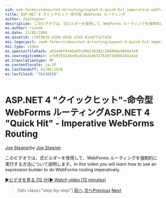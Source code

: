 ```yaml
---
uid: web-forms/videos/net-4/routing/aspnet-4-quick-hit-imperative-webforms-routing
title: ASP.NET 4 クイックヒット-命令型 WebForms ルーティング
author: JoeStagner
description: このビデオでは、式ビルダーを使用して、WebForms ルーティングを強制的に実行する方法について説明します。
ms.author: riande
ms.date: 11/05/2009
ms.assetid: c78fd810-4309-4d58-afd9-81e9ffa77429
msc.legacyurl: /web-forms/videos/net-4/routing/aspnet-4-quick-hit-imperative-webforms-routing
msc.type: video
ms.openlocfilehash: a034d6f934da055d06130302c288066e98d9a7e9
ms.sourcegitcommit: e7e91932a6e91a63e2e46417626f39d6b244a3ab
ms.translationtype: MT
ms.contentlocale: ja-JP
ms.lasthandoff: 03/06/2020
ms.locfileid: "78438556"
---
```

# <a name="aspnet-4-quick-hit---imperative-webforms-routing"></a><span data-ttu-id="86096-103">ASP.NET 4 "クイックヒット"-命令型 WebForms ルーティング</span><span class="sxs-lookup"><span data-stu-id="86096-103">ASP.NET 4 "Quick Hit" - Imperative WebForms Routing</span></span>

<span data-ttu-id="86096-104">[Joe Stagner](https://github.com/JoeStagner)</span><span class="sxs-lookup"><span data-stu-id="86096-104">by [Joe Stagner](https://github.com/JoeStagner)</span></span>

<span data-ttu-id="86096-105">このビデオでは、式ビルダーを使用して、WebForms ルーティングを強制的に実行する方法について説明します。</span><span class="sxs-lookup"><span data-stu-id="86096-105">In this video you will learn how to use an expression builder to do WebForms routing imperatively.</span></span> 

[<span data-ttu-id="86096-106">&#9654;ビデオを見る (12 分)</span><span class="sxs-lookup"><span data-stu-id="86096-106">&#9654; Watch video (12 minutes)</span></span>](https://channel9.msdn.com/Blogs/ASP-NET-Site-Videos/aspnet-4-quick-hit-imperative-webforms-routing)

> [!div class="step-by-step"]
> <span data-ttu-id="86096-107">[前へ](aspnet-4-quick-hit-permanent-redirect.md)
> [次へ](aspnet-4-quick-hit-declarative-webforms-routing.md)</span><span class="sxs-lookup"><span data-stu-id="86096-107">[Previous](aspnet-4-quick-hit-permanent-redirect.md)
[Next](aspnet-4-quick-hit-declarative-webforms-routing.md)</span></span>
